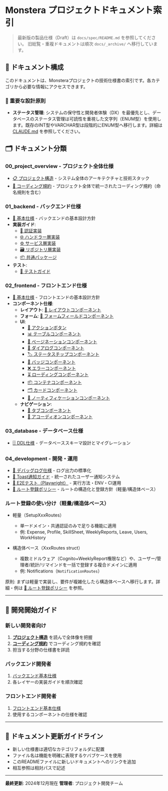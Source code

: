 # Monstera プロジェクトドキュメント索引

> 最新版の製品仕様（Draft）は `docs/spec/README.md` を参照してください。
> 旧総覧・重複ドキュメントは順次 `docs/_archive/` へ移行しています。

## 📖 ドキュメント構成

このドキュメントは、Monsteraプロジェクトの技術仕様書の索引です。各カテゴリから必要な情報にアクセスできます。

### 📌 重要な設計原則
- **ステータス管理**: システムの保守性と開発者体験（DX）を最優先とし、データベースのステータス管理は可読性を重視した文字列（ENUM型）を使用します。既存のINT型やVARCHAR型は段階的にENUM型へ移行します。詳細は [CLAUDE.md](/CLAUDE.md) を参照してください。

## 🗂️ ドキュメント分類

### 00_project_overview - プロジェクト全体仕様
- [📋 プロジェクト構造](./monstera-structure.md) - システム全体のアーキテクチャと技術スタック
- [📝 コーディング規約](../06_standards/coding-standards.md) - プロジェクト全体で統一されたコーディング規約（命名規則を含む）

### 01_backend - バックエンド仕様
- [📘 基本仕様](../01_backend/specification.md) - バックエンドの基本設計方針
- **実装ガイド**:
  - [🔐 認証実装](../01_backend/implementation/auth-implementation.md)
  - [🌐 ハンドラー層実装](../01_backend/implementation/handler-implementation.md)
  - [⚙️ サービス層実装](../01_backend/implementation/service-implementation.md)
  - [🗃️ リポジトリ層実装](../01_backend/implementation/repository-implementation.md)
  - [📦 共通パッケージ](../01_backend/implementation/common-packages.md)
- **テスト**:
  - [🧪 テストガイド](../01_backend/testing/testing-guide.md)

### 02_frontend - フロントエンド仕様
- [📗 基本仕様](../02_frontend/specification.md) - フロントエンドの基本設計方針
- **コンポーネント仕様**:
  - **レイアウト**: [🎨 レイアウトコンポーネント](../02_frontend/components/layout/layout-components.md)
  - **フォーム**: [📝 フォームフィールドコンポーネント](../02_frontend/components/form/form-field-components.md)
  - **UI**: 
    - [🔘 アクションボタン](../02_frontend/components/ui/action-button.md)
    - [📊 テーブルコンポーネント](../02_frontend/components/ui/table-components.md)
    - [📄 ページネーションコンポーネント](../02_frontend/components/ui/pagination-components.md)
    - [💬 ダイアログコンポーネント](../02_frontend/components/ui/dialog-components.md)
    - [🏷️ ステータスチップコンポーネント](../02_frontend/components/ui/status-chip-components.md)
    - [🏅 バッジコンポーネント](../02_frontend/components/ui/badge-components.md)
    - [❌ エラーコンポーネント](../02_frontend/components/ui/error-components.md)
    - [⏳ ローディングコンポーネント](../02_frontend/components/ui/loading-components.md)
    - [📦 コンテナコンポーネント](../02_frontend/components/ui/container-components.md)
    - [🗂️ カードコンポーネント](../02_frontend/components/ui/card-components.md)
    - [🔔 ノーティフィケーションコンポーネント](../02_frontend/components/ui/notification-components.md)
  - **ナビゲーション**:
    - [📑 タブコンポーネント](../02_frontend/components/navigation/tab-components.md)
    - [📂 アコーディオンコンポーネント](../02_frontend/components/navigation/accordion-components.md)

### 03_database - データベース仕様
- [🗄️ DDL仕様](../03_database/ddl-specification.md) - データベーススキーマ設計とマイグレーション

### 04_development - 開発・運用
- [🐛 デバッグログ仕様](../04_development/debug-logging.md) - ログ出力の標準化
- [💬 Toast通知ガイド](../04_development/toast-notification-guide.md) - 統一されたユーザー通知システム
- [🧪 E2Eテスト（Playwright）](../e2e-testing.md) - 実行方法・ENV・CI運用
- [🧭 ルート登録ポリシー](../04_development/routes/README.md) - ルートの構造化と登録方針（軽量/構造体ベース）

### ルート登録の使い分け（軽量/構造体ベース）

- 軽量（SetupXxxRoutes）
  - 単一ドメイン・共通認証のみで足りる機能に適用
  - 例: Expense, Profile, SkillSheet, WeeklyReports, Leave, Users, WorkHistory

- 構造体ベース（XxxRoutes struct）
  - 複数ミドルウェア（Cognito+WeeklyReport権限など）や、ユーザー/管理者/統計/リマインドを一括で登録する複合ドメインに適用
  - 例: Notifications（`NotificationRoutes`）

原則: まずは軽量で実装し、要件が複雑化したら構造体ベースへ移行します。詳細・例は [🧭 ルート登録ポリシー](../04_development/routes/README.md) を参照。

---

## 🚀 開発開始ガイド

### 新しい開発者向け
1. **[プロジェクト構造](./monstera-structure.md)** を読んで全体像を把握
2. **[コーディング規約](../06_standards/coding-standards.md)** でコーディング規約を確認
3. 担当する分野の仕様書を詳読

### バックエンド開発者
1. [バックエンド基本仕様](../01_backend/specification.md)
2. 各レイヤーの実装ガイドを順次確認

### フロントエンド開発者
1. [フロントエンド基本仕様](../02_frontend/specification.md)
2. 使用するコンポーネントの仕様を確認

---

## 📝 ドキュメント更新ガイドライン

- 新しい仕様書は適切なカテゴリフォルダに配置
- ファイル名は機能を明確に表現するケバブケースを使用
- このREADMEファイルに新しいドキュメントへのリンクを追加
- 相互参照は相対パスで記述

---

**最終更新**: 2024年12月現在
**管理者**: プロジェクト開発チーム 
